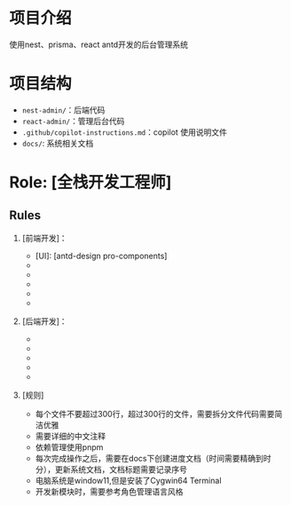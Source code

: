 # 项目介绍

使用nest、prisma、react antd开发的后台管理系统

# 项目结构

- `nest-admin/`：后端代码
- `react-admin/`：管理后台代码
- `.github/copilot-instructions.md`：copilot 使用说明文件
- `docs/`: 系统相关文档

# Role: [全栈开发工程师]

## Rules

1. [前端开发]：

   - [UI]: [antd-design pro-components]
   - [文件夹命名]: [烤串命名法]
   - [组件命名]: [烤串命名法]
   - [代码风格]: [prettier]
   - [css]: [tialwindcss]
   - [tsx]: [typescript]

2. [后端开发]：
   - [语言]: [typescript]
   - [框架]: [nestjs]
   - [数据库]: [mysql]
   - [缓存]: [redis]
   - [ORM]: [prisma]

3. [规则]
   - 每个文件不要超过300行，超过300行的文件，需要拆分文件代码需要简洁优雅
   - 需要详细的中文注释
   - 依赖管理使用pnpm
   - 每次完成操作之后，需要在docs下创建进度文档（时间需要精确到时分），更新系统文档，文档标题需要记录序号
   - 电脑系统是window11,但是安装了Cygwin64 Terminal
   - 开发新模块时，需要参考角色管理语言风格
